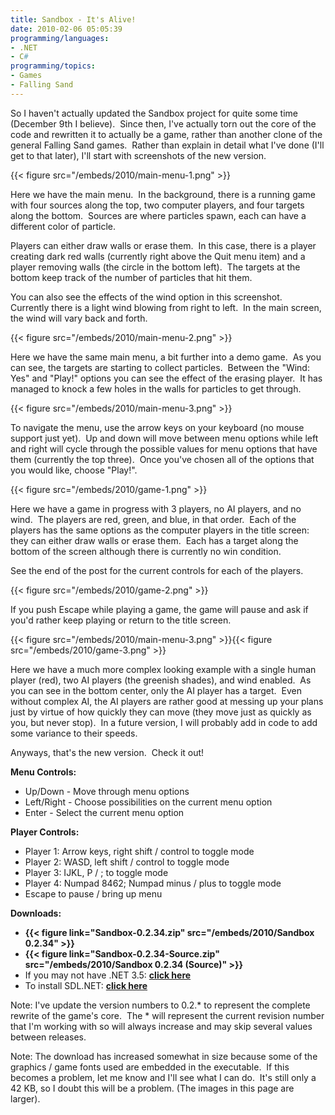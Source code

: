 ```yaml
---
title: Sandbox - It's Alive!
date: 2010-02-06 05:05:39
programming/languages:
- .NET
- C#
programming/topics:
- Games
- Falling Sand
---
```

So I haven't actually updated the Sandbox project for quite some time (December 9th I believe).  Since then, I've actually torn out the core of the code and rewritten it to actually be a game, rather than another clone of the general Falling Sand games.  Rather than explain in detail what I've done (I'll get to that later), I'll start with screenshots of the new version.

<!--more-->

{{< figure src="/embeds/2010/main-menu-1.png" >}}

Here we have the main menu.  In the background, there is a running game with four sources along the top, two computer players, and four targets along the bottom.  Sources are where particles spawn, each can have a different color of particle.

Players can either draw walls or erase them.  In this case, there is a player creating dark red walls (currently right above the Quit menu item) and a player removing walls (the circle in the bottom left).  The targets at the bottom keep track of the number of particles that hit them.

You can also see the effects of the wind option in this screenshot.  Currently there is a light wind blowing from right to left.  In the main screen, the wind will vary back and forth.

{{< figure src="/embeds/2010/main-menu-2.png" >}}

Here we have the same main menu, a bit further into a demo game.  As you can see, the targets are starting to collect particles.  Between the "Wind: Yes" and "Play!" options you can see the effect of the erasing player.  It has managed to knock a few holes in the walls for particles to get through.

{{< figure src="/embeds/2010/main-menu-3.png" >}}

To navigate the menu, use the arrow keys on your keyboard (no mouse support just yet).  Up and down will move between menu options while left and right will cycle through the possible values for menu options that have them (currently the top three).  Once you've chosen all of the options that you would like, choose "Play!".

{{< figure src="/embeds/2010/game-1.png" >}}

Here we have a game in progress with 3 players, no AI players, and no wind.  The players are red, green, and blue, in that order.  Each of the players has the same options as the computer players in the title screen: they can either draw walls or erase them.  Each has a target along the bottom of the screen although there is currently no win condition.

See the end of the post for the current controls for each of the players.

{{< figure src="/embeds/2010/game-2.png" >}}

If you push Escape while playing a game, the game will pause and ask if you'd rather keep playing or return to the title screen.

{{< figure src="/embeds/2010/main-menu-3.png" >}}{{< figure src="/embeds/2010/game-3.png" >}}

Here we have a much more complex looking example with a single human player (red), two AI players (the greenish shades), and wind enabled.  As you can see in the bottom center, only the AI player has a target.  Even without complex AI, the AI players are rather good at messing up your plans just by virtue of how quickly they can move (they move just as quickly as you, but never stop).  In a future version, I will probably add in code to add some variance to their speeds.

Anyways, that's the new version.  Check it out!

**Menu Controls:**

* Up/Down - Move through menu options
* Left/Right - Choose possibilities on the current menu option
* Enter - Select the current menu option

**Player Controls:**

* Player 1: Arrow keys, right shift / control to toggle mode
* Player 2: WASD, left shift / control to toggle mode
* Player 3: IJKL, P / ; to toggle mode
* Player 4: Numpad 8462; Numpad minus / plus to toggle mode
* Escape to pause / bring up menu

**Downloads:**

* **{{< figure link="Sandbox-0.2.34.zip" src="/embeds/2010/Sandbox 0.2.34" >}}**
* **{{< figure link="Sandbox-0.2.34-Source.zip" src="/embeds/2010/Sandbox 0.2.34 (Source)" >}}**
* If you may not have .NET 3.5: **[click here](http://www.asoft.be/downloads/netver2007.zip)**
* To install SDL.NET: **[click here](http://sourceforge.net/projects/cs-sdl/files/)**

Note: I've update the version numbers to 0.2.* to represent the complete rewrite of the game's core.  The * will represent the current revision number that I'm working with so will always increase and may skip several values between releases.

Note: The download has increased somewhat in size because some of the graphics / game fonts used are embedded in the executable.  If this becomes a problem, let me know and I'll see what I can do.  It's still only a 42 KB, so I doubt this will be a problem. (The images in this page are larger).